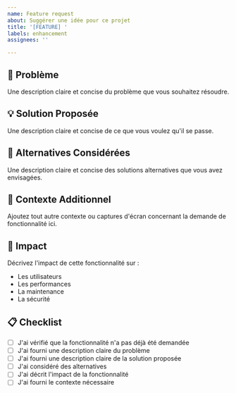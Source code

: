 ```yaml
---
name: Feature request
about: Suggérer une idée pour ce projet
title: '[FEATURE] '
labels: enhancement
assignees: ''

---
```


## 🎯 Problème

Une description claire et concise du problème que vous souhaitez résoudre.

## 💡 Solution Proposée

Une description claire et concise de ce que vous voulez qu'il se passe.

## 🔄 Alternatives Considérées

Une description claire et concise des solutions alternatives que vous avez envisagées.

## 📝 Contexte Additionnel

Ajoutez tout autre contexte ou captures d'écran concernant la demande de fonctionnalité ici.

## 💪 Impact

Décrivez l'impact de cette fonctionnalité sur :
- Les utilisateurs
- Les performances
- La maintenance
- La sécurité

## 📋 Checklist

- [ ] J'ai vérifié que la fonctionnalité n'a pas déjà été demandée
- [ ] J'ai fourni une description claire du problème
- [ ] J'ai fourni une description claire de la solution proposée
- [ ] J'ai considéré des alternatives
- [ ] J'ai décrit l'impact de la fonctionnalité
- [ ] J'ai fourni le contexte nécessaire 
